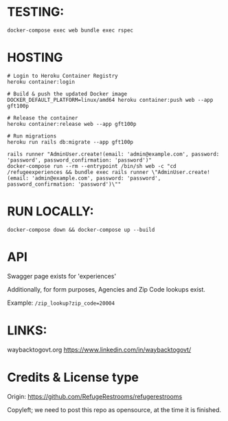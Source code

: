 

# TESTING:


```
docker-compose exec web bundle exec rspec
```

# HOSTING

```
# Login to Heroku Container Registry
heroku container:login

# Build & push the updated Docker image
DOCKER_DEFAULT_PLATFORM=linux/amd64 heroku container:push web --app gft100p 

# Release the container
heroku container:release web --app gft100p

# Run migrations
heroku run rails db:migrate --app gft100p

rails runner "AdminUser.create!(email: 'admin@example.com', password: 'password', password_confirmation: 'password')"
docker-compose run --rm --entrypoint /bin/sh web -c "cd /refugeexperiences && bundle exec rails runner \"AdminUser.create!(email: 'admin@example.com', password: 'password', password_confirmation: 'password')\""
```

# RUN LOCALLY:

```
docker-compose down && docker-compose up --build
```

# API

Swagger page exists for 'experiences'

Additionally, for form purposes, Agencies and Zip Code lookups exist. 

Example:
`/zip_lookup?zip_code=20004`


# LINKS:
waybacktogovt.org
https://www.linkedin.com/in/waybacktogovt/


# Credits & License type

Origin: https://github.com/RefugeRestrooms/refugerestrooms

Copyleft; we need to post this repo as opensource, at the time it is finished.

